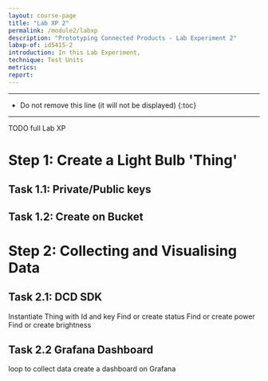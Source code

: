 ```yaml
---
layout: course-page
title: "Lab XP 2"
permalink: /module2/labxp
description: "Prototyping Connected Products - Lab Experiment 2"
labxp-of: id5415-2
introduction: In this Lab Experiment,
technique: Test Units
metrics:
report:
---
```



---

* Do not remove this line (it will not be displayed)
{:toc}

---

TODO full Lab XP

# Step 1: Create a Light Bulb 'Thing'

## Task 1.1: Private/Public keys

## Task 1.2: Create on Bucket

# Step 2: Collecting and Visualising Data

## Task 2.1: DCD SDK

Instantiate Thing with Id and key
Find or create status
Find or create power
Find or create brightness

## Task 2.2 Grafana Dashboard

loop to collect data
create a dashboard on Grafana